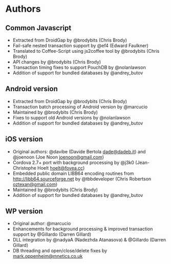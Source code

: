 # Authors

## Common Javascript

- Extracted from DroidGap by @brodybits (Chris Brody)
- Fail-safe nested transaction support by @ef4 (Edward Faulkner)
- Translated to Coffee-Script using js2coffee tool by @brodybits (Chris Brody)
- API changes by @brodybits (Chris Brody)
- Transaction timing fixes to support PouchDB by @nolanlawson
- Addition of support for bundled databases by @andrey_butov

## Android version

- Extracted from DroidGap by @brodybits (Chris Brody)
- Transaction batch processing of Android version by @marcucio
- Maintained by @brodybits (Chris Brody)
- Fixes to support old Android versions by @nolanlawson
- Addition of support for bundled databases by @andrey_butov

## iOS version

- Original authors: @davibe (Davide Bertola <dade@dadeb.it>) and @joenoon (Joe Noon <joenoon@gmail.com>)
- Cordova 2.7+ port with background processing by @j3k0 (Jean-Christophe Hoelt <hoelt@fovea.cc>)
- Embedded public domain LIBB64 encoding routines from http://libb64.sourceforge.net by @tbbdeveloper (Chris Robertson <oztexan@gmail.com>)
- Maintained by @brodybits (Chris Brody)
- Addition of support for bundled databases by @andrey_butov

## WP version

- Original author: @marcucio
- Enhancements for background processing & improved transaction support by @Gillardo (Darren Gillard)
- DLL integration by @nadyaA (Nadezhda Atanasova) & @Gillardo (Darren Gillard)
- DB threading and open/close/delete fixes by mark.oppenheim@mnetics.co.uk


